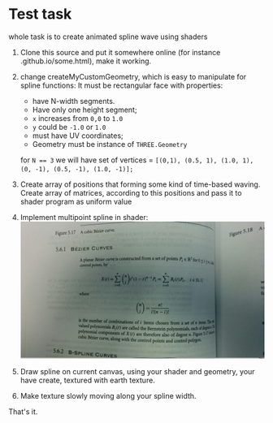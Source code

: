 # Test task

whole task is to create animated spline wave using shaders

1. Clone this source and put it somewhere online (for instance <username>.github.io/some.html), make it working.

1. change  createMyCustomGeometry, which is easy to manipulate for spline functions: It must be rectangular face with properties:
   * have N-width segments.
   * Have only one height segment;
   * `x` increases from `0,0` to `1.0` 
   * `y` could be `-1.0` or `1.0`
   * must have UV coordinates;
   * Geometry must be instance of `THREE.Geometry`

   for `N == 3` we will have set of vertices = `[(0,1), (0.5, 1), (1.0, 1), (0, -1), (0.5, -1), (1.0, -1)];`

2. Create array of positions that forming some kind of time-based waving. Create array of matrices, according to this positions and pass it to shader program as uniform value
3. Implement multipoint spline in shader:
    ![Spline Formula](/textures/spline.jpg)

4. Draw spline on current canvas, using your shader and geometry, your have create, textured with earth texture.
5. Make texture slowly moving along your spline width.

That's it.


